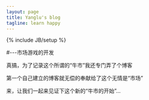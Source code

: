```yaml
---
layout: page
title: Yanglu's blog
tagline: learn happy
---
```

{% include JB/setup %}

#---市场游戏的开发

真搞，为了记录这个所谓的“牛市”我还专门弄了个博客

第一个自己建立的博客就无偿的奉献给了这个无情是“市场”

来，让我们一起来见证下这个新的“牛市的开始”...




